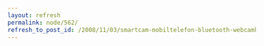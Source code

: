 ```yaml
---
layout: refresh
permalink: node/562/
refresh_to_post_id: /2008/11/03/smartcam-mobiltelefon-bluetooth-webcamknt
---
```

